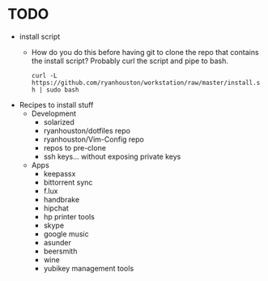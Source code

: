 # TODO

  * install script
    * How do you do this before having git to clone the repo that contains the
      install script? Probably curl the script and pipe to bash.

      `curl -L https://github.com/ryanhouston/workstation/raw/master/install.sh | sudo bash`
  * Recipes to install stuff
    * Development
      * solarized
      * ryanhouston/dotfiles repo
      * ryanhouston/Vim-Config repo
      * repos to pre-clone
      * ssh keys... without exposing private keys
    * Apps
      * keepassx
      * bittorrent sync
      * f.lux
      * handbrake
      * hipchat
      * hp printer tools
      * skype
      * google music
      * asunder
      * beersmith
      * wine
      * yubikey management tools

